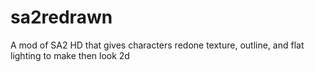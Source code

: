 # sa2redrawn
A mod of SA2 HD that gives characters redone texture, outline, and flat lighting to make then look 2d
